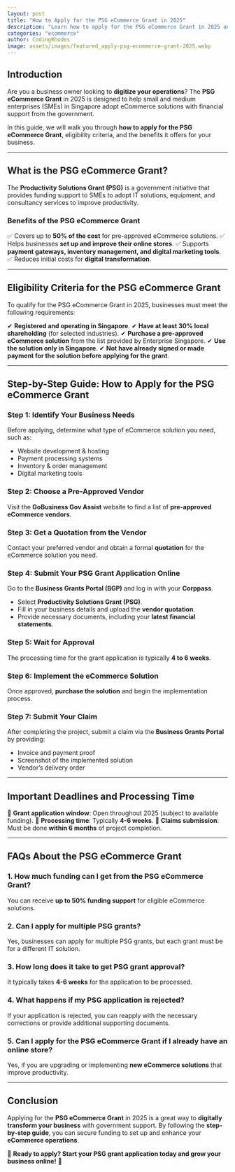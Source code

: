 ```yaml
---
layout: post
title: "How to Apply for the PSG eCommerce Grant in 2025"
description: "Learn how to apply for the PSG eCommerce Grant in 2025 and get funding for your online business. Step-by-step guide, eligibility, and FAQs."
categories: "ecommerce"
author: CodingRhodes
image: assets/images/featured_apply-psg-ecommerce-grant-2025.webp
---
```


## Introduction

Are you a business owner looking to **digitize your operations**? The **PSG eCommerce Grant** in 2025 is designed to help small and medium enterprises (SMEs) in Singapore adopt eCommerce solutions with financial support from the government. 

In this guide, we will walk you through **how to apply for the PSG eCommerce Grant**, eligibility criteria, and the benefits it offers for your business.

---

## What is the PSG eCommerce Grant?

The **Productivity Solutions Grant (PSG)** is a government initiative that provides funding support to SMEs to adopt IT solutions, equipment, and consultancy services to improve productivity. 

### **Benefits of the PSG eCommerce Grant**
✅ Covers up to **50% of the cost** for pre-approved eCommerce solutions.
✅ Helps businesses **set up and improve their online stores**.
✅ Supports **payment gateways, inventory management, and digital marketing tools**.
✅ Reduces initial costs for **digital transformation**.

---

## Eligibility Criteria for the PSG eCommerce Grant

To qualify for the PSG eCommerce Grant in 2025, businesses must meet the following requirements:

✔ **Registered and operating in Singapore**.
✔ **Have at least 30% local shareholding** (for selected industries).
✔ **Purchase a pre-approved eCommerce solution** from the list provided by Enterprise Singapore.
✔ **Use the solution only in Singapore**.
✔ **Not have already signed or made payment for the solution before applying for the grant**.

---

## Step-by-Step Guide: How to Apply for the PSG eCommerce Grant

### **Step 1: Identify Your Business Needs**
Before applying, determine what type of eCommerce solution you need, such as:
- Website development & hosting
- Payment processing systems
- Inventory & order management
- Digital marketing tools

### **Step 2: Choose a Pre-Approved Vendor**
Visit the **GoBusiness Gov Assist** website to find a list of **pre-approved eCommerce vendors**.

### **Step 3: Get a Quotation from the Vendor**
Contact your preferred vendor and obtain a formal **quotation** for the eCommerce solution you need.

### **Step 4: Submit Your PSG Grant Application Online**
Go to the **Business Grants Portal (BGP)** and log in with your **Corppass**.
- Select **Productivity Solutions Grant (PSG)**.
- Fill in your business details and upload the **vendor quotation**.
- Provide necessary documents, including your **latest financial statements**.

### **Step 5: Wait for Approval**
The processing time for the grant application is typically **4 to 6 weeks**.

### **Step 6: Implement the eCommerce Solution**
Once approved, **purchase the solution** and begin the implementation process.

### **Step 7: Submit Your Claim**
After completing the project, submit a claim via the **Business Grants Portal** by providing:
- Invoice and payment proof
- Screenshot of the implemented solution
- Vendor’s delivery order

---

## Important Deadlines and Processing Time

📌 **Grant application window**: Open throughout 2025 (subject to available funding).
📌 **Processing time**: Typically **4-6 weeks**.
📌 **Claims submission**: Must be done **within 6 months** of project completion.

---

## FAQs About the PSG eCommerce Grant

### **1. How much funding can I get from the PSG eCommerce Grant?**
You can receive **up to 50% funding support** for eligible eCommerce solutions.

### **2. Can I apply for multiple PSG grants?**
Yes, businesses can apply for multiple PSG grants, but each grant must be for a different IT solution.

### **3. How long does it take to get PSG grant approval?**
It typically takes **4-6 weeks** for the application to be processed.

### **4. What happens if my PSG application is rejected?**
If your application is rejected, you can reapply with the necessary corrections or provide additional supporting documents.

### **5. Can I apply for the PSG eCommerce Grant if I already have an online store?**
Yes, if you are upgrading or implementing **new eCommerce solutions** that improve productivity.

---

## Conclusion

Applying for the **PSG eCommerce Grant** in 2025 is a great way to **digitally transform your business** with government support. By following the **step-by-step guide**, you can secure funding to set up and enhance your **eCommerce operations**.

📢 **Ready to apply? Start your PSG grant application today and grow your business online!** 🚀
